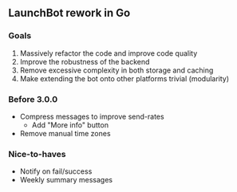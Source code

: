 ## LaunchBot rework in Go

### Goals
1. Massively refactor the code and improve code quality
2. Improve the robustness of the backend
3. Remove excessive complexity in both storage and caching
3. Make extending the bot onto other platforms trivial (modularity)

### Before 3.0.0
- Compress messages to improve send-rates
	- Add "More info" button
- Remove manual time zones

### Nice-to-haves
- Notify on fail/success
- Weekly summary messages
